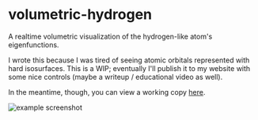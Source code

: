 # volumetric-hydrogen
A realtime volumetric visualization of the hydrogen-like atom's eigenfunctions.

I wrote this because I was tired of seeing atomic orbitals represented with hard isosurfaces.
This is a WIP; eventually I'll publish it to my website with some nice controls (maybe a writeup / educational video as well).

In the meantime, though, you can view a working copy [here](https://www.shadertoy.com/view/cdSSDw).

![example screenshot](./n5_l2_m3.png)
